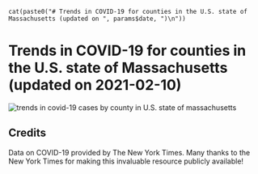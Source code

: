     cat(paste0("# Trends in COVID-19 for counties in the U.S. state of Massachusetts (updated on ", params$date, ")\n"))

Trends in COVID-19 for counties in the U.S. state of Massachusetts (updated on 2021-02-10)
==========================================================================================

![trends in covid-19 cases by county in U.S. state of
massachusetts](./images/ma_county_covid.png)

Credits
-------

Data on COVID-19 provided by The New York Times. Many thanks to the New
York Times for making this invaluable resource publicly available!
